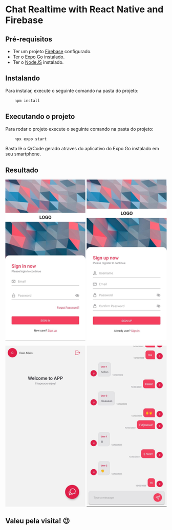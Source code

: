 # Chat Realtime with React Native and Firebase

## Pré-requisitos

 - Ter um projeto [Firebase](https://console.firebase.google.com/) configurado.
 - Ter o [Expo Go](https://expo.dev/expo-go) instalado.
 - Ter o [NodeJS](https://nodejs.org/) instalado.

## Instalando

Para instalar, execute o seguinte comando na pasta do projeto:

```js
    npm install
```

## Executando o projeto

Para rodar o projeto execute o seguinte comando na pasta do projeto:

```js
    npx expo start
```

Basta lê o QrCode gerado atraves do aplicativo do Expo Go instalado em seu smartphone.

## Resultado
 <p align="center">
  <img src = "./assets/images/1.jpeg" width=250>
  <img src = "./assets/images/2.jpeg" width=250>
 </p>
 
 <p align="center">
  <img src = "./assets/images/3.jpeg" width=250>
  <img src = "./assets/images/4.jpeg" width=250>
 </p>

## Valeu pela visita! 😉
